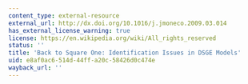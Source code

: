 ```yaml
---
content_type: external-resource
external_url: http://dx.doi.org/10.1016/j.jmoneco.2009.03.014
has_external_license_warning: true
license: https://en.wikipedia.org/wiki/All_rights_reserved
status: ''
title: 'Back to Square One: Identification Issues in DSGE Models'
uid: e8af0ac6-514d-44ff-a20c-58426d0c474e
wayback_url: ''
---
```


